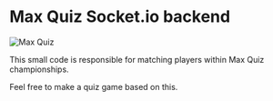 # Max Quiz Socket.io backend
![Max Quiz](http://maxquiz.com/press/MaxQuizAssets_Portuguese/Max_Quiz_Logo/Max_Quiz_128x128.png)

This small code is responsible for matching players within Max Quiz championships.

Feel free to make a quiz game based on this.
